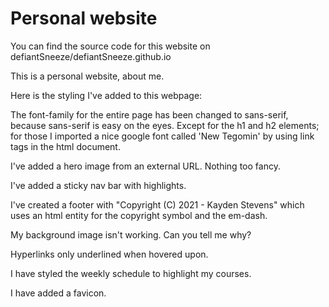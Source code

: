 # Personal website

You can find the source code for this website on 
defiantSneeze/defiantSneeze.github.io

This is a personal website, about me.

Here is the styling I've added to this webpage:

The font-family for the entire page has been changed to sans-serif,
because sans-serif is easy on the eyes.
Except for the h1 and h2 elements;
for those I imported a nice google font called 'New Tegomin'
by using link tags in the html document.

I've added a hero image from an external URL.  Nothing too fancy.

I've added a sticky nav bar with highlights.

I've created a footer with "Copyright (C) 2021 - Kayden Stevens"
which uses an html entity for the copyright symbol and the em-dash.

My background image isn't working.  Can you tell me why?

Hyperlinks only underlined when hovered upon.

I have styled the weekly schedule to highlight my courses.

I have added a favicon.